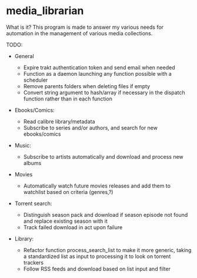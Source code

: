# media_librarian

What is it?
This program is made to answer my various needs for automation in the management of various media collections.

TODO:
* General
    * Expire trakt authentication token and send email when needed
    * Function as a daemon launching any function possible with a scheduler
    * Remove parents folders when deleting files if empty
    * Convert string argument to hash/array if necessary in the dispatch function rather than in each function
    
* Ebooks/Comics:
    * Read calibre library/metadata
    * Subscribe to series and/or authors, and search for new ebooks/comics
    
* Music:
    * Subscribe to artists automatically and download and process new albums
    
* Movies
    * Automatically watch future movies releases and add them to watchlist based on criteria (genres,?)

* Torrent search:
    * Distinguish season pack and download if season episode not found and replace existing season with it
    * Track failed download in act upon failure
    
* Library:
    * Refactor function process_search_list to make it more generic, taking a standardized list as input to processing it to look on torrent trackers
    * Follow RSS feeds and download based on list input and filter